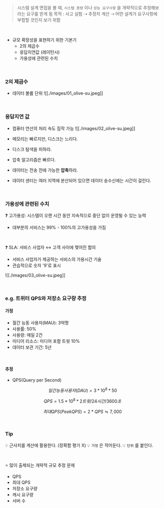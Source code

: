 > 시스템 설계 면접을 볼 때, `시스템 용량` 이나 `성능 요구사항` 을 개략적으로 추정해보라는 요구를 받게 됨
> 목적 : 사고 실험 ⇢ 추정치 계산 ⇢ 어떤 설계가 요구사항에 부합할 것인지 보기 위함

<br>

- 규모 확장성을 표현하기 위한 기본기
  - 2의 제곱수
  - 응답지연값 (레이턴시)
  - 가용성에 관련된 수치

<br>

### 2의 제곱수

- 데이터 볼륨 단위
  ![[./images/01_olive-su.jpeg]]

<br>

### 응답지연 값

- 컴퓨터 연산의 처리 속도 짐작 가능
  ![[./images/02_olive-su.jpeg]]

- 메모리는 빠르지만, 디스크는 느리다.
- 디스크 탐색을 피하라.
- 압축 알고리즘은 빠르다.
- 데이터는 전송 전에 가능한 **압축**하라.
- 데이터 센터는 여러 지역에 분산되어 있으면 데이터 송수신에는 시간이 걸린다.

<br>

### 가용성에 관련된 수치

❓ 고가용성: 시스템이 오랜 시간 동안 지속적으로 중단 없이 운영될 수 있는 능력

- 대부분의 서비스는 99% - 100%의 고가용성을 가짐

<br>

❓ SLA: 서비스 사업자 ↔︎ 고객 사이에 맺어진 합의

- 서비스 사업자가 제공하는 서비스의 가용시간 기술
- 관습적으로 숫자 '9'로 표시

![[./images/03_olive-su.jpeg]]

<br>

### e.g. 트위터 QPS와 저장소 요구량 추정

#### 가정

- 월간 능동 사용자(MAU): 3억명
- 사용률: 50%
- 사용량: 매일 2건
- 미디어 리소스: 미디어 포함 트윗 10%
- 데이터 보관 기간: 5년

<br>

#### 추정

- QPS(Query per Second)

$$
일간 능동 사용자(DAU) = 3 * 10^8 * 50% = 1.5억
$$

$$
QPS = 1.5 * 10^8 * 2 트윗/24시간/3600초
$$

$$
최대 QPS(Peek QPS) = 2 * QPS ≒ 7,000
$$

<br>

### Tip

💡 근사치를 계산에 활용한다. (정확함 평가 X)
💡 `가정` 은 적어둔다.
💡 `단위` 를 붙인다.

<br>

⭐ 많이 출제되는 개략적 규모 추정 문제

- QPS
- 최대 QPS
- 저장소 요구량
- 캐시 요구량
- 서버 수
